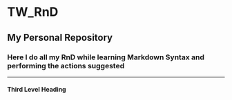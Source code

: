 # TW_RnD
My Personal Repository
---
### Here I do all my RnD while learning Markdown Syntax and performing the actions suggested
---
#### Third Level Heading
